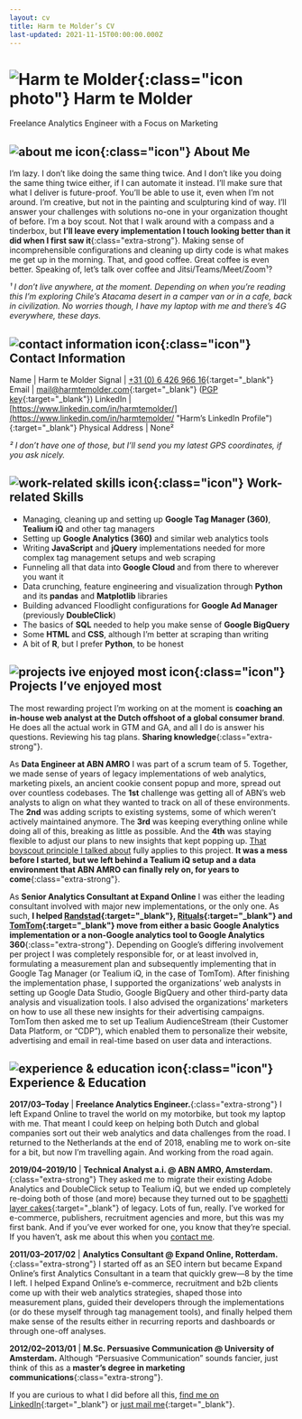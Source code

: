 ```yaml
---
layout: cv
title: Harm te Molder’s CV
last-updated: 2021-11-15T00:00:00.000Z
---
```


# ![Harm te Molder](images/harm-te-molder-400.png "Harm te Molder"){:class="icon photo"} Harm te Molder

Freelance Analytics Engineer with a Focus on Marketing

<div class="section" markdown="1">

## ![about me icon](images/dialog.svg "About Me"){:class="icon"} About Me

I’m lazy. I don’t like doing the same thing twice. And I don’t like you doing the same thing twice either, if I can automate it instead. I’ll make sure that what I deliver is future-proof. You’ll be able to use it, even when I’m not around. I’m creative, but not in the painting and sculpturing kind of way. I’ll answer your challenges with solutions no-one in your organization thought of before. I’m a boy scout. Not that I walk around with a compass and a tinderbox, but **I’ll leave every implementation I touch looking better than it did when I first saw it**{:class="extra-strong"}. Making sense of incomprehensible configurations and cleaning up dirty code is what makes me get up in the morning. That, and good coffee. Great coffee is even better. Speaking of, let’s talk over coffee and Jitsi/Teams/Meet/Zoom¹?

_¹ I don’t live anywhere, at the moment. Depending on when you’re reading this I’m exploring Chile’s Atacama desert in a camper van or in a cafe, back in civilization. No worries though, I have my laptop with me and there’s 4G everywhere, these days._

</div><div class="section" markdown="1">

## ![contact information icon](images/mail.svg "Contact Information"){:class="icon"} Contact Information

Name | Harm te Molder
Signal | [+31 (0) 6 426 966 16](tel:0031642696616 "Harm’s Signal Number"){:target="_blank"}
Email | [mail@harmtemolder.com](mailto:mail@harmtemolder.com "Harm’s Email Address"){:target="_blank"} ([PGP key](b0ac98b81213747fec6d434ff5b5518284b11e73.asc){:target="_blank"})
LinkedIn | [https://www.linkedin.com/in/harmtemolder/](https://www.linkedin.com/in/harmtemolder/ "Harm’s LinkedIn Profile"){:target="_blank"}
Physical Address | None²

_² I don’t have one of those, but I’ll send you my latest GPS coordinates, if you ask nicely._

</div><div class="section" markdown="1">

## ![work-related skills icon](images/key.svg "Work-related Skills"){:class="icon"} Work-related Skills

<ul>
  <li id="nine">Managing, cleaning up and setting up <strong class="extra-strong">Google Tag Manager (360)</strong>, <strong>Tealium iQ</strong> and other tag managers</li>
  <li id="eight">Setting up <strong class="extra-strong">Google Analytics (360)</strong> and similar web analytics tools</li>
  <li id="seven">Writing <strong class="extra-strong">JavaScript</strong> and <strong>jQuery</strong> implementations needed for more complex tag management setups and web scraping</li>
  <li id="six">Funneling all that data into <strong class="extra-strong">Google Cloud</strong> and from there to wherever you want it</li>
  <li id="five">Data crunching, feature engineering and visualization through <strong class="extra-strong">Python</strong> and its <strong>pandas</strong> and <strong>Matplotlib</strong> libraries</li>
  <li id="four">Building advanced Floodlight configurations for <strong>Google Ad Manager</strong> (previously <strong>DoubleClick</strong>)</li>
  <li id="three">The basics of <strong>SQL</strong> needed to help you make sense of <strong class="extra-strong">Google BigQuery</strong></li>
  <li id="two">Some <strong>HTML</strong> and <strong>CSS</strong>, although I’m better at scraping than writing</li>
  <li id="one">A bit of <strong>R</strong>, but I prefer <strong>Python</strong>, to be honest</li>
</ul>

</div><div class="section" markdown="1">

## ![projects ive enjoyed most icon](images/love.svg "Projects I’ve enjoyed most"){:class="icon"} Projects I’ve enjoyed most

The most rewarding project I’m working on at the moment is **coaching an in-house web analyst at the Dutch offshoot of a global consumer brand**. He does all the actual work in GTM and GA, and all I do is answer his questions. Reviewing his tag plans. **Sharing knowledge**{:class="extra-strong"}.

As **Data Engineer at ABN AMRO** I was part of a scrum team of 5. Together, we made sense of years of legacy implementations of web analytics, marketing pixels, an ancient cookie consent popup and more, spread out over countless codebases. The **1st** challenge was getting all of ABN’s web analysts to align on what they wanted to track on all of these environments. The **2nd** was adding scripts to existing systems, some of which weren’t actively maintained anymore. The **3rd** was keeping everything online while doing all of this, breaking as little as possible. And the **4th** was staying flexible to adjust our plans to new insights that kept popping up. [That boyscout principle I talked about](#about-me) fully applies to this project. **It was a mess before I started, but we left behind a Tealium iQ setup and a data environment that ABN AMRO can finally rely on, for years to come**{:class="extra-strong"}.

As **Senior Analytics Consultant at Expand Online** I was either the leading consultant involved with major new implementations, or the only one. As such, **I helped [Randstad](https://www.randstad.com/){:target="_blank"}, [Rituals](https://www.rituals.com/){:target="_blank"} and [TomTom](https://www.tomtom.com/){:target="_blank"} move from either a basic Google Analytics implementation or a non-Google analytics tool to Google Analytics 360**{:class="extra-strong"}. Depending on Google’s differing involvement per project I was completely responsible for, or at least involved in, formulating a measurement plan and subsequently implementing that in Google Tag Manager (or Tealium iQ, in the case of TomTom). After finishing the implementation phase, I supported the organizations’ web analysts in setting up Google Data Studio, Google BigQuery and other third-party data analysis and visualization tools. I also advised the organizations’ marketers on how to use all these new insights for their advertising campaigns. TomTom then asked me to set up Tealium AudienceStream (their Customer Data Platform, or “CDP”), which enabled them to personalize their website, advertising and email in real-time based on user data and interactions.

</div><div class="section" markdown="1">

## ![experience &amp; education icon](images/floppy-disk.svg "Experience &amp; Education"){:class="icon"} Experience &amp; Education

**2017/03–Today** | **Freelance Analytics Engineer.**{:class="extra-strong"} I left Expand Online to travel the world on my motorbike, but took my laptop with me. That meant I could keep on helping both Dutch and global companies sort out their web analytics and data challenges from the road. I returned to the Netherlands at the end of 2018, enabling me to work on-site for a bit, but now I’m travelling again. And working from the road again.

**2019/04–2019/10** | **Technical Analyst a.i. @ ABN AMRO, Amsterdam.**{:class="extra-strong"} They asked me to migrate their existing Adobe Analytics and DoubleClick setup to Tealium iQ, but we ended up completely re-doing both of those (and more) because they turned out to be [spaghetti layer cakes](https://duckduckgo.com/?q=spaghetti+layer+cake&ia=images&iax=images){:target="_blank"} of legacy. Lots of fun, really. I’ve worked for e-commerce, publishers, recruitment agencies and more, but this was my first bank. And if you’ve ever worked for one, you know that they’re special. If you haven’t, ask me about this when you [contact me](#contact-information).

**2011/03–2017/02** | **Analytics Consultant @ Expand Online, Rotterdam.**{:class="extra-strong"} I started off as an SEO intern but became Expand Online’s first Analytics Consultant in a team that quickly grew—8 by the time I left. I helped Expand Online’s e-commerce, recruitment and b2b clients come up with their web analytics strategies, shaped those into measurement plans, guided their developers through the implementations (or do these myself through tag management tools), and finally helped them make sense of the results either in recurring reports and dashboards or through one-off analyses.

**2012/02–2013/01** | **M.Sc. Persuasive Communication @ University of Amsterdam.** Although “Persuasive Communication” sounds fancier, just think of this as a **master’s degree in marketing communications**{:class="extra-strong"}.

If you are curious to what I did before all this, [find me on LinkedIn](https://www.linkedin.com/in/harmtemolder/ "Harm’s LinkedIn Profile"){:target="_blank"} or [just mail me](mailto:mail@harmtemolder.com "Harm’s Email Address"){:target="_blank"}.

</div>
